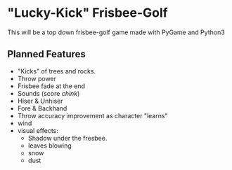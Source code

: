 # "Lucky-Kick" Frisbee-Golf
This will be a top down frisbee-golf game made with PyGame and Python3

## Planned Features ##

- "Kicks" of trees and rocks.
- Throw power
- Frisbee fade at the end
- Sounds (score *chink*)
- Hiser & Unhiser
- Fore & Backhand
- Throw accuracy improvement as character "learns"
- wind
- visual effects:
  - Shadow under the fresbee.
  - leaves blowing 
  - snow
  - dust
